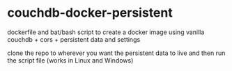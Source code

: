 # couchdb-docker-persistent
dockerfile and bat/bash script to create a docker image using vanilla couchdb + cors + persistent data and settings

clone the repo to wherever you want the persistent data to live and then run the script file (works in Linux and Windows)
